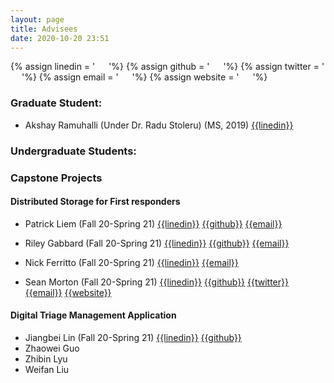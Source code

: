 ```yaml
---
layout: page
title: Advisees
date: 2020-10-20 23:51
---
```

{% assign linedin = ' &emsp; <i class="fa fa-linkedin"></i>'%}
{% assign github = ' &emsp; <i class="fa fa-github"></i>'%}
{% assign twitter = ' &emsp; <i class="fa fa-twitter"></i>'%}
{% assign email = ' &emsp; <i class="fa fa-envelope-o"></i>'%}
{% assign website = ' &emsp; <i class="fa fa-globe"></i>'%}




### Graduate Student:
- Akshay Ramuhalli (Under Dr. Radu Stoleru) (MS, 2019) [{{linedin}}](https://www.linkedin.com/in/akshay-ramuhally/)

### Undergraduate Students:




### Capstone Projects

#### Distributed Storage for First responders
- Patrick Liem (Fall 20-Spring 21) [{{linedin}}](https://www.linkedin.com/in/patrick-liem/)     [{{github}}](https://github.com/patrickliem)  [{{email}}](mailto:patrickliem00@gmail.com)

- Riley Gabbard (Fall 20-Spring 21) [{{linedin}}](https://www.linkedin.com/in/riley-gabbard-b01878130)     [{{github}}](https://github.com/RileyGabbard) [{{email}}](mailto:rileygabbard@gmail.com)

- Nick Ferritto (Fall 20-Spring 21) [{{linedin}}](https://www.linkedin.com/in/nick-ferritto-7509a1171/) [{{email}}](mailto:nferritto@att.net)

- Sean Morton (Fall 20-Spring 21) [{{linedin}}]()     [{{github}}]() [{{twitter}}]() [{{email}}]() [{{website}}]()


#### Digital Triage Management Application
- Jiangbei Lin (Fall 20-Spring 21) [{{linedin}}](www.linkedin.com/in/jiangbei-lin-085aa81b9)     [{{github}}](https://github.com/linj16)
- Zhaowei Guo
- Zhibin Lyu
- Weifan Liu 
